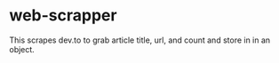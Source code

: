 # web-scrapper
This scrapes dev.to to grab article title, url, and count and store in in an object.
